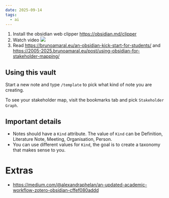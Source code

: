 ```yaml
---
date: 2025-09-14
tags:
  - ai
---
```

1. Install the obsidian web clipper https://obsidian.md/clipper
2. Watch video
![](https://www.youtube.com/watch?v=QgbLb6QCK88)
3. Read https://brunoamaral.eu/an-obsidian-kick-start-for-students/ and https://2005-2025.brunoamaral.eu/post/using-obsidian-for-stakeholder-mapping/

## Using this vault

Start a new note and type `/template` to pick what kind of note you are creating.

To see your stakeholder map, visit the bookmarks tab and pick `Stakeholder Graph`.

## Important details
- Notes should have a `Kind` attribute. The value of `Kind` can be Definition, Literature Note, Meeting, Organisation, Person.
- You can use different values for `Kind`, the goal is to create a taxonomy that makes sense to you.

# Extras
- https://medium.com/@alexandraphelan/an-updated-academic-workflow-zotero-obsidian-cffef080addd 
